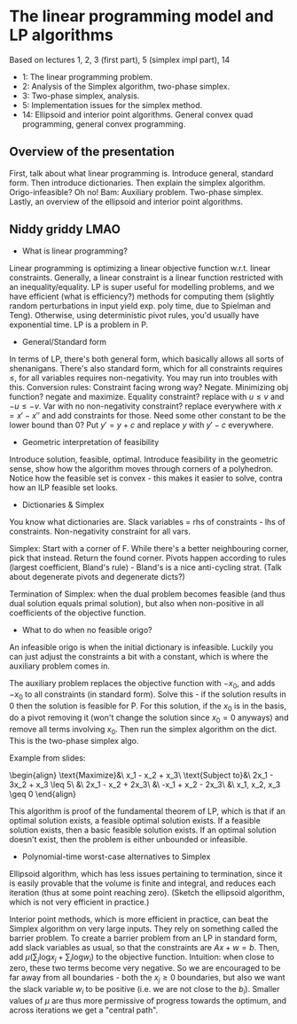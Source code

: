 # The linear programming model and LP algorithms

Based on lectures 1, 2, 3 (first part), 5 (simplex impl part), 14

- 1: The linear programming problem.
- 2: Analysis of the Simplex algorithm, two-phase simplex.
- 3: Two-phase simplex, analysis.
- 5: Implementation issues for the simplex method.
- 14: Ellipsoid and interior point algorithms. General convex quad programming,
  general convex programming.

## Overview of the presentation

First, talk about what linear programming is. Introduce general, standard form.
Then introduce dictionaries. Then explain the simplex algorithm.
Origo-infeasible? Oh no! Bam: Auxiliary problem. Two-phase simplex. Lastly, an
overview of the ellipsoid and interior point algorithms.

## Niddy griddy LMAO

- What is linear programming?

Linear programming is optimizing a linear objective function w.r.t. linear
constraints. Generally, a linear constraint is a linear function restricted with
an inequality/equality. LP is super useful for modelling problems, and we have
efficient (what is efficiency?) methods for computing them (slightly random
perturbations in input yield exp. poly time, due to Spielman and Teng).
Otherwise, using deterministic pivot rules, you'd usually have exponential time.
LP is a problem in P.

- General/Standard form

In terms of LP, there's both general form, which basically allows all sorts of
shenanigans. There's also standard form, which for all constraints requires
$\leq$, for all variables requires non-negativity. You may run into troubles
with this. Conversion rules: Constraint facing wrong way? Negate. Minimizing obj
function? negate and maximize. Equality constraint? replace with $u \leq v$ and
$-u\leq -v$. Var with no non-negativity constraint? replace everywhere with $x =
x' - x''$ and add constraints for those. Need some other constant to be the
lower bound than 0? Put $y' = y + c$ and replace $y$ with $y' - c$ everywhere.

- Geometric interpretation of feasibility

Introduce solution, feasible, optimal. Introduce feasibility in the geometric
sense, show how the algorithm moves through corners of a polyhedron. Notice how
the feasible set is convex - this makes it easier to solve, contra how an ILP
feasible set looks.

- Dictionaries & Simplex

You know what dictionaries are. Slack variables = rhs of constraints - lhs of
constraints. Non-negativity constraint for all vars.

Simplex: Start with a corner of F. While there's a better neighbouring corner,
pick that instead. Return the found corner. Pivots happen according to rules
(largest coefficient, Bland's rule) - Bland's is a nice anti-cycling strat.
(Talk about degenerate pivots and degenerate dicts?)

Termination of Simplex: when the dual problem becomes feasible (and thus dual
solution equals primal solution), but also when non-positive in all coefficients
of the objective function.

- What to do when no feasible origo?

An infeasible origo is when the initial dictionary is infeasible. Luckily you
can just adjust the constraints a bit with a constant, which is where the
auxiliary problem comes in.

The auxiliary problem replaces the objective function with $-x_0$, and adds
$-x_0$ to all constraints (in standard form). Solve this - if the solution
results in 0 then the solution is feasible for P. For this solution, if the
$x_0$ is in the basis, do a pivot removing it (won't change the solution since
$x_0 = 0$ anyways) and remove all terms involving $x_0$. Then run the simplex
algorithm on the dict. This is the two-phase simplex algo.

Example from slides:

\begin{align}
    \text{Maximize}&\ x_1 - x_2 + x_3\\
    \text{Subject to}&\ 2x_1 - 3x_2 + x_3 \leq 5\\
    &\ 2x_1 - x_2 + 2x_3\\
    &\ -x_1 + x_2 - 2x_3\\
    &\ x_1, x_2, x_3 \geq 0
\end{align}

This algorithm is proof of the fundamental theorem of LP, which is that if an
optimal solution exists, a feasible optimal solution exists. If a feasible
solution exists, then a basic feasible solution exists. If an optimal solution
doesn't exist, then the problem is either unbounded or infeasible.

- Polynomial-time worst-case alternatives to Simplex

Ellipsoid algorithm, which has less issues pertaining to termination, since it
is easily provable that the volume is finite and integral, and reduces each
iteration (thus at some point reaching zero). (Sketch the ellipsoid algorithm,
which is not very efficient in practice.)

Interior point methods, which is more efficient in practice, can beat the
Simplex algorithm on very large inputs. They rely on something called the
barrier problem. To create a barrier problem from an LP in standard form, add
slack variables as usual, so that the constraints are $Ax + w = b$. Then, add
$\mu (\sum_j \text{log} x_j + \sum_i \text{log} w_i)$ to the objective function.
Intuition: when close to zero, these two terms become very negative.  So we are
encouraged to be far away from all boundaries - both the $x_j \geq 0$
boundaries, but also we want the slack variable $w_i$ to be positive (i.e. we
are not close to the $b_i$). Smaller values of $\mu$ are thus more permissive of
progress towards the optimum, and across iterations we get a "central path".
